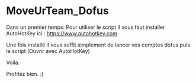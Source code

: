 # MoveUrTeam_Dofus

Dans un premier temps:
Pour utiliser le script il vous faut installer AutoHotKey ici :
https://www.autohotkey.com

Une fois installé il vous suffit simplement de lancer vos comptes dofus puis le script (Ouvrir avec AutoHotKey)

Voila.

Profitez bien. :)
